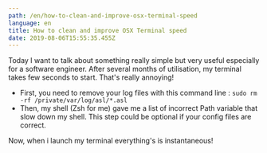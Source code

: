 ```yaml
---
path: /en/how-to-clean-and-improve-osx-terminal-speed
language: en
title: How to clean and improve OSX Terminal speed
date: 2019-08-06T15:55:35.455Z
---
```

Today I want to talk about something really simple but very useful especially for a software engineer.
After several months of utilisation, my terminal takes few seconds to start. That's really annoying!

- First, you need to remove your log files with this command line : `sudo rm -rf /private/var/log/asl/*.asl`
- Then, my shell (Zsh for me) gave me a list of incorrect Path variable that slow down my shell. This step could be optional if your config files are correct.

Now, when i launch my terminal everything's is instantaneous!
